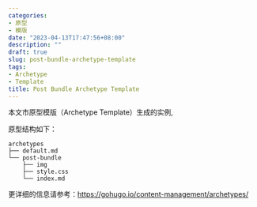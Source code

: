```yaml
---
categories:
- 原型
- 模版
date: "2023-04-13T17:47:56+08:00"
description: ""
draft: true
slug: post-bundle-archetype-template
tags:
- Archetype
- Template
title: Post Bundle Archetype Template
---
```



本文市原型模版（Archetype Template）生成的实例,

原型结构如下：

```text
archetypes
├── default.md
└── post-bundle
    ├── img
    ├── style.css
    └── index.md
```

更详细的信息请参考：<https://gohugo.io/content-management/archetypes/>
